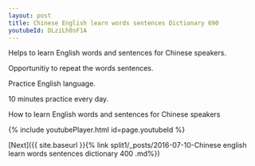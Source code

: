 ```yaml
---
layout: post
title: Chinese English learn words sentences Dictionary 690 
youtubeId: DLziLh0sF1A
---
```

 
 
Helps to learn English words and sentences for Chinese speakers.

Opportunitiy to repeat the words sentences. 

Practice English language. 
 
10 minutes practice every day. 
 
How to learn English words and sentences for Chinese speakers 
 
{% include youtubePlayer.html id=page.youtubeId %}
 
 
[Next]({{ site.baseurl }}{% link  split1/_posts/2016-07-10-Chinese english learn words sentences dictionary 400 .md%})
 
